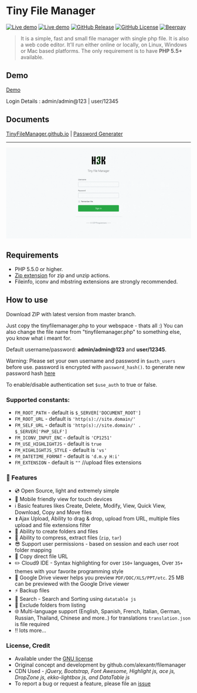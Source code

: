 # Tiny File Manager


[![Live demo](https://img.shields.io/badge/Live-Demo-brightgreen.svg?style=flat-square)](https://tinyfilemanager.github.io/demo/)
[![Live demo](https://img.shields.io/badge/Help-Docs-lightgrey.svg?style=flat-square)](https://tinyfilemanager.github.io/)
[![GitHub Release](https://img.shields.io/github/release/qubyte/rubidium.svg?style=flat-square)](https://github.com/prasathmani/tinyfilemanager/releases)
 [![GitHub License](https://img.shields.io/github/license/prasathmani/tinyfilemanager.svg?style=flat-square)](https://github.com/prasathmani/tinyfilemanager/blob/master/LICENSE) 
[![Beerpay](https://beerpay.io/prasathmani/tinyfilemanager/badge.svg?style=flat-square)](https://beerpay.io/prasathmani/tinyfilemanager)
> It is a simple, fast and small file manager with single php file. It is also a web code editor. It'll run either online or locally, on Linux, Windows or Mac based platforms. The only requirement is to have **PHP 5.5+** available.

## Demo
[Demo](https://tinyfilemanager.github.io/demo/)

 Login Details : admin/admin@123 | user/12345


## Documents
[TinyFileManager.github.io](https://tinyfilemanager.github.io/)  | [Password Generater](https://tinyfilemanager.github.io/docs/pwd.html)
<hr>

[![Tiny File Manager](screenshot.gif)](screenshot.gif)

## Requirements

- PHP 5.5.0 or higher.
- [Zip extension](http://php.net/manual/en/book.zip.php) for zip and unzip actions.
- Fileinfo, iconv and mbstring extensions are strongly recommended.

## How to use

Download ZIP with latest version from master branch.

Just copy the tinyfilemanager.php to your webspace - thats all :)
You can also change the file name from "tinyfilemanager.php" to something else, you know what i meant for.

Default username/password: **admin/admin@123** and **user/12345**.

Warning: Please set your own username and password in `$auth_users` before use. password is encrypted with <code>password_hash()</code>. to generate new password hash [here](https://tinyfilemanager.github.io/docs/pwd.html)

To enable/disable authentication set `$use_auth` to true or false.

### Supported constants:

- `FM_ROOT_PATH` - default is `$_SERVER['DOCUMENT_ROOT']`
- `FM_ROOT_URL` - default is `'http(s)://site.domain/'`
- `FM_SELF_URL` - default is `'http(s)://site.domain/' . $_SERVER['PHP_SELF']`
- `FM_ICONV_INPUT_ENC` - default is `'CP1251'`
- `FM_USE_HIGHLIGHTJS` - default is `true`
- `FM_HIGHLIGHTJS_STYLE` - default is `'vs'`
- `FM_DATETIME_FORMAT` - default is `'d.m.y H:i'`
- `FM_EXTENSION` - default is `""` //upload files extensions


### :loudspeaker: Features 

- :cd: Open Source, light and extremely simple
- :iphone: Mobile friendly view for touch devices
- :information_source: Basic features likes Create, Delete, Modify, View, Quick View, Download, Copy and Move files 
- :arrow_double_up: Ajax Upload, Ability to drag & drop, upload from URL, multiple files upload and file extensions filter 
- :file_folder: Ability to create folders and files
- :gift: Ability to compress, extract files (`zip`, `tar`)
- :sunglasses: Support user permissions - based on session and each user root folder mapping
- :floppy_disk: Copy direct file URL
- :pencil2: Cloud9 IDE - Syntax highlighting for over `150+` languages, Over `35+` themes with your favorite programming style
- :page_facing_up: Google Drive viewer helps you preview `PDF/DOC/XLS/PPT/etc`. 25 MB can be previewed with the Google Drive viewer
- :zap: Backup files
- :mag_right: Search -  Search and Sorting using `datatable js`
- :file_folder: Exclude folders from listing
- :globe_with_meridians: Multi-language support (English, Spanish, French, Italian, German, Russian, Thailand, Chinese and more..) for translations `translation.json` is file required
- :bangbang: lots more...


### <a name=license></a>License, Credit  

- Available under the [GNU license](https://github.com/prasathmani/tinyfilemanager/blob/master/LICENSE)
- Original concept and development by github.com/alexantr/filemanager
- CDN Used - _jQuery, Bootstrap, Font Awesome, Highlight js, ace js, DropZone js, ekko-lightbox js, and DataTable js_
- To report a bug or request a feature, please file an [issue](https://github.com/prasathmani/tinyfilemanager/issues)


